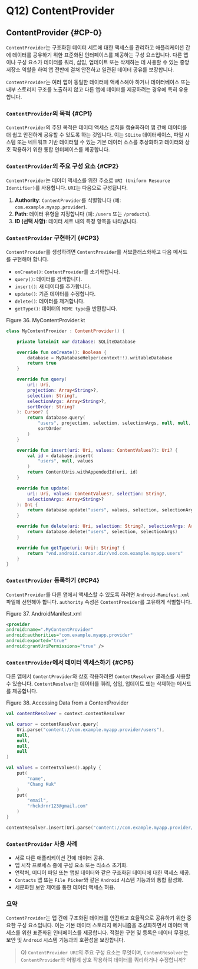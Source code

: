 # Q12) ContentProvider

## ContentProvider {#CP-0}

`ContentProvider`는 구조화된 데이터 세트에 대한 액세스를 관리하고 애플리케이션 간에 데이터를 공유하기 위한 표준화된 인터페이스를 제공하는 구성 요소입니다. 다른 앱이나 구성 요소가 데이터를 쿼리, 삽입, 업데이트 또는 삭제하는 데 사용할 수 있는 중앙 저장소 역할을 하여 앱 전반에 걸쳐 안전하고 일관된 데이터 공유를 보장합니다.

`ContentProvider`는 여러 앱이 동일한 데이터에 액세스해야 하거나 데이터베이스 또는 내부 스토리지 구조를 노출하지 않고 다른 앱에 데이터를 제공하려는 경우에 특히 유용합니다.

### `ContentProvider`의 목적 {#CP1}

`ContentProvider`의 주된 목적은 데이터 액세스 로직을 캡슐화하여 앱 간에 데이터를 더 쉽고 안전하게 공유할 수 있도록 하는 것입니다. 이는 `SQLite` 데이터베이스, 파일 시스템 또는 네트워크 기반 데이터일 수 있는 기본 데이터 소스를 추상화하고 데이터와 상호 작용하기 위한 통합 인터페이스를 제공합니다.

### `ContentProvider`의 주요 구성 요소 {#CP2}

`ContentProvider`는 데이터 액세스를 위한 주소로 `URI (Uniform Resource Identifier)`를 사용합니다. `URI`는 다음으로 구성됩니다.

1.  **Authority**: `ContentProvider`를 식별합니다 (예: `com.example.myapp.provider`).
2.  **Path**: 데이터 유형을 지정합니다 (예: `/users` 또는 `/products`).
3.  **ID (선택 사항)**: 데이터 세트 내의 특정 항목을 나타냅니다.

### `ContentProvider` 구현하기 {#CP3}

`ContentProvider`를 생성하려면 `ContentProvider`를 서브클래스화하고 다음 메서드를 구현해야 합니다.

*   `onCreate()`: `ContentProvider`를 초기화합니다.
*   `query()`: 데이터를 검색합니다.
*   `insert()`: 새 데이터를 추가합니다.
*   `update()`: 기존 데이터를 수정합니다.
*   `delete()`: 데이터를 제거합니다.
*   `getType()`: 데이터의 `MIME type`을 반환합니다.

Figure 36. MyContentProvider.kt

```kotlin
class MyContentProvider : ContentProvider() {

    private lateinit var database: SQLiteDatabase

    override fun onCreate(): Boolean {
        database = MyDatabaseHelper(context!!).writableDatabase
        return true
    }

    override fun query(
        uri: Uri,
        projection: Array<String>?,
        selection: String?,
        selectionArgs: Array<String>?,
        sortOrder: String?
    ): Cursor? {
        return database.query(
            "users", projection, selection, selectionArgs, null, null,
            sortOrder
        )
    }

    override fun insert(uri: Uri, values: ContentValues?): Uri? {
        val id = database.insert(
            "users", null, values
        )
        return ContentUris.withAppendedId(uri, id)
    }

    override fun update(
        uri: Uri, values: ContentValues?, selection: String?,
        selectionArgs: Array<String>?
    ): Int {
        return database.update("users", values, selection, selectionArgs)
    }

    override fun delete(uri: Uri, selection: String?, selectionArgs: Array<String>?): Int {
        return database.delete("users", selection, selectionArgs)
    }

    override fun getType(uri: Uri): String? {
        return "vnd.android.cursor.dir/vnd.com.example.myapp.users"
    }
}
```

### `ContentProvider` 등록하기 {#CP4}

`ContentProvider`를 다른 앱에서 액세스할 수 있도록 하려면 `Android-Manifest.xml` 파일에 선언해야 합니다. `authority` 속성은 `ContentProvider`를 고유하게 식별합니다.

Figure 37. AndroidManifest.xml
```xml
<provider
android:name=".MyContentProvider"
android:authorities="com.example.myapp.provider"
android:exported="true"
android:grantUriPermissions="true" />
```

### `ContentProvider`에서 데이터 액세스하기 {#CP5}

다른 앱에서 `ContentProvider`와 상호 작용하려면 `ContentResolver` 클래스를 사용할 수 있습니다. `ContentResolver`는 데이터를 쿼리, 삽입, 업데이트 또는 삭제하는 메서드를 제공합니다.

Figure 38. Accessing Data from a ContentProvider

```kotlin
val contentResolver = context.contentResolver

val cursor = contentResolver.query(
    Uri.parse("content://com.example.myapp.provider/users"),
    null,
    null,
    null,
    null
)

val values = ContentValues().apply {
    put(
        "name",
        "Chang Kuk"
    )
    put(
        "email",
        "rhckdrnr123@gmail.com"
    )
}

contentResolver.insert(Uri.parse("content://com.example.myapp.provider/users"), values)
```

### `ContentProvider` 사용 사례

*   서로 다른 애플리케이션 간에 데이터 공유.
*   앱 시작 프로세스 중에 구성 요소 또는 리소스 초기화.
*   연락처, 미디어 파일 또는 앱별 데이터와 같은 구조화된 데이터에 대한 액세스 제공.
*   `Contacts` 앱 또는 `File Picker`와 같은 `Android` 시스템 기능과의 통합 활성화.
*   세분화된 보안 제어를 통한 데이터 액세스 허용.

### 요약

`ContentProvider`는 앱 간에 구조화된 데이터를 안전하고 효율적으로 공유하기 위한 중요한 구성 요소입니다. 이는 기본 데이터 스토리지 메커니즘을 추상화하면서 데이터 액세스를 위한 표준화된 인터페이스를 제공합니다. 적절한 구현 및 등록은 데이터 무결성, 보안 및 `Android` 시스템 기능과의 호환성을 보장합니다.

> Q) `ContentProvider URI`의 주요 구성 요소는 무엇이며, `ContentResolver`는 `ContentProvider`와 어떻게 상호 작용하여 데이터를 쿼리하거나 수정합니까?